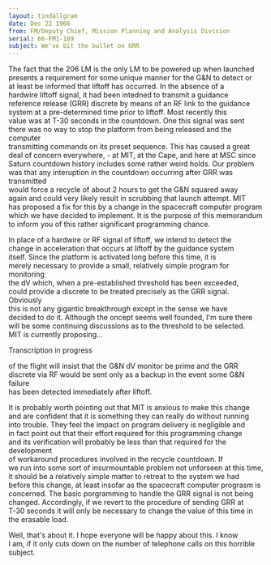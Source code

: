 ```yaml
---
layout: tindallgram
date: Dec 22 1966 
from: FM/Deputy Chief, Mission Planning and Analysis Division
serial: 66-FM1-189
subject: We've bit the bullet on GRR
---
```

The fact that the 206 LM is the only LM to be powered up when launched  
presents a requirement for some unique manner for the G&N to detect or  
at least be informed that liftoff has occurred. In the absence of a  
hardwire liftoff signal, it had been intedned to transmit a guidance  
reference release (GRR) discrete by means of an RF link to the guidance  
system at a pre-determined time prior to liftoff. Most recently this  
value was at T-30 seconds in the countdown. One this signal was sent  
there was no way to stop the platform from being released and the computer  
transmitting commands on its preset sequence. This has caused a great  
deal of concern everywhere, - at MIT, at the Cape, and here at MSC since  
Saturn countdown history includes some rather weird holds. Our problem  
was that any interuption in the countdown occurring after GRR was transmitted  
would force a recycle of about 2 hours to get the G&N squared away  
again and could very likely result in scrubbing that launch attempt. MIT  
has proposed a fix for this by a change in the spacecraft computer program  
which we have decided to implement. It is the purpose of this memorandum  
to inform you of this rather significant programming chance.

In place of a hardwire or RF signal of liftoff, we intend to detect the  
change in acceleration that occurs at liftoff by the guidance system  
itself. Since the platform is activated long before this time, it is  
merely necessary to provide a small, relatively simple program for monitoring  
the dV which, when a pre-established threshold has been exceeded,  
could provide a discrete to be treated precisely as the GRR signal.  Obviously  
this is not any gigantic breakthrough except in the sense we have  
decided to do it. Although the oncept seems well founded, I'm sure there  
will be some continuing discussions as to the threshold to be selected.  
MIT is currently proposing...

Transcription in progress

of the flight will insist that the G&N dV monitor be prime and the GRR  
discrete via RF would be sent only as a backup in the event some G&N failure  
has been detected immediately after liftoff.

It is probably worth pointing out that MIT is anxious to make this change  
and are confident that it is something they can really do without running  
into trouble. They feel the impact on program delivery is negligible and  
in fact point out that their effort required for this programming change  
and its verification will probably be less than that required for the development  
of workaround procedures involved in the recycle countdown. If  
we run into some sort of insurmountable problem not unforseen at this time,  
it should be a relatively simple matter to retreat to the system we had  
before this change, at least insofar as the spacecraft computer prograsm is  
concerned. The basic porgramming to handle the GRR signal is not being  
changed. Accordingly, if we revert to the procedure of sending GRR at  
T-30 seconds it will only be necessary to change the value of this time in  
the erasable load.

Well, that's about it. I hope everyone will be happy about this. I know  
I am, if it only cuts down on the number of telephone calls on this horrible  
subject.
